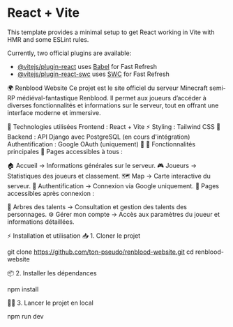 # React + Vite

This template provides a minimal setup to get React working in Vite with HMR and some ESLint rules.

Currently, two official plugins are available:

- [@vitejs/plugin-react](https://github.com/vitejs/vite-plugin-react/blob/main/packages/plugin-react/README.md) uses [Babel](https://babeljs.io/) for Fast Refresh
- [@vitejs/plugin-react-swc](https://github.com/vitejs/vite-plugin-react-swc) uses [SWC](https://swc.rs/) for Fast Refresh

🌍 Renblood Website
Ce projet est le site officiel du serveur Minecraft semi-RP médiéval-fantastique Renblood.
Il permet aux joueurs d’accéder à diverses fonctionnalités et informations sur le serveur, tout en offrant une interface moderne et immersive.

🚀 Technologies utilisées
Frontend : React + Vite ⚡
Styling : Tailwind CSS 🎨
Backend : API Django avec PostgreSQL (en cours d'intégration)
Authentification : Google OAuth (uniquement) 🔑
📌 Fonctionnalités principales
🔹 Pages accessibles à tous :

🏠 Accueil → Informations générales sur le serveur.
🎮 Joueurs → Statistiques des joueurs et classement.
🗺️ Map → Carte interactive du serveur.
🔐 Authentification → Connexion via Google uniquement.
🔹 Pages accessibles après connexion :

🌟 Arbres des talents → Consultation et gestion des talents des personnages.
⚙️ Gérer mon compte → Accès aux paramètres du joueur et informations détaillées.

⚡ Installation et utilisation
📥 1. Cloner le projet

git clone https://github.com/ton-pseudo/renblood-website.git
cd renblood-website

📦 2. Installer les dépendances

npm install

🏃‍♂️ 3. Lancer le projet en local

npm run dev